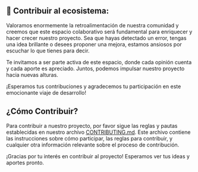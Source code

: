 ## 🦦 Contribuir al ecosistema:

Valoramos enormemente la retroalimentación de nuestra comunidad y creemos que este espacio colaborativo será fundamental para enriquecer y hacer crecer nuestro proyecto. Sea que hayas detectado un error, tengas una idea brillante o desees proponer una mejora, estamos ansiosos por escuchar lo que tienes para decir.

Te invitamos a ser parte activa de este espacio, donde cada opinión cuenta y cada aporte es apreciado. Juntos, podemos impulsar nuestro proyecto hacia nuevas alturas.

¡Esperamos tus contribuciones y agradecemos tu participación en este emocionante viaje de desarrollo!

## ¿Cómo Contribuir?

Para contribuir a nuestro proyecto, por favor sigue las reglas y pautas establecidas en nuestro archivo [CONTRIBUTING.md](../CONTRIBUTING.md). Este archivo contiene las instrucciones sobre cómo participar, las reglas para contribuir, y cualquier otra información relevante sobre el proceso de contribución.

¡Gracias por tu interés en contribuir al proyecto! Esperamos ver tus ideas y aportes pronto.
